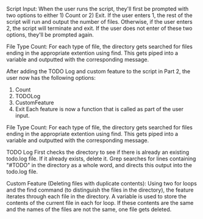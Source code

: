Script Input:
When the user runs the script, they'll first be prompted with two options to either 1) Count or 2) Exit.
If the user enters 1, the rest of the script will run and output the number of files. Otherwise, if the
user enters 2, the script will terminate and exit. If the user does not enter of these two options, they'll
be prompted again. 

File Type Count:
For each type of file, the directory gets searched for files ending in the appropriate extention using find. 
This gets piped into a variable and outputted with the corresponding message. 

After adding the TODO Log and custom feature to the script in Part 2, the user now has the following options:
1) Count
2) TODOLog
3) CustomFeature
4) Exit
Each feature is now a function that is called as part of the user input. 

File Type Count:
For each type of file, the directory gets searched for files ending in the appropriate extention using find. 
This gets piped into a variable and outputted with the corresponding message. 

TODO Log
First checks the directory to see if there is already an existing todo.log file. If it already exists, delete it.
Grep searches for lines containing "#TODO" in the directory as a whole word, and directs this output into
the todo.log file. 

Custom Feature (Deleting files with duplicate contents):
Using two for loops and the find command (to distinguish the files in the directory), the feature iterates through
each file in the directory. A variable is used to store the contents of the current file in each for loop. 
If these contents are the same and the names of the files are not the same, one file gets deleted. 

